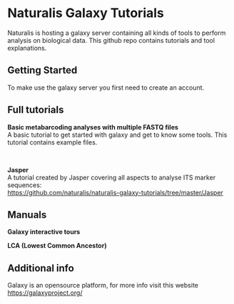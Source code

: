 # Naturalis Galaxy Tutorials
Naturalis is hosting a galaxy server containing all kinds of tools to perform analysis on biological data. This github repo contains tutorials and tool explanations.

## Getting Started
To make use the galaxy server you first need to create an account. 

## Full tutorials
**Basic metabarcoding analyses with multiple FASTQ files** <br />
A basic tutorial to get started with galaxy and get to know some tools. This tutorial contains example files.

<br />

**Jasper** <br />
A tutorial created by Jasper covering all aspects to analyse ITS marker sequences:<br />
https://github.com/naturalis/naturalis-galaxy-tutorials/tree/master/Jasper

## Manuals
**Galaxy interactive tours** <br />

**LCA (Lowest Common Ancestor)** <br />

## Additional info
Galaxy is an opensource platform, for more info visit this website https://galaxyproject.org/
